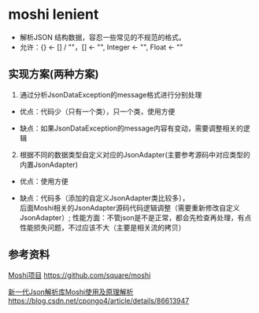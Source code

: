 # moshi lenient

 * 解析JSON 结构数据，容忍一些常见的不规范的格式。
 * 允许：{} <- [] / ""，[] <- "", Integer <- "", Float <- ""

## 实现方案(两种方案)

1. 通过分析JsonDataException的message格式进行分别处理

* 优点：代码少（只有一个类），只一个类，使用方便

* 缺点：如果JsonDataException的message内容有变动，需要调整相关的逻辑


2. 根据不同的数据类型自定义对应的JsonAdapter(主要参考源码中对应类型的内置JsonAdapter)

* 优点：使用方便

* 缺点：代码多（添加的自定义JsonAdapter类比较多），<br>后面Moshi相关的JsonAdapter源码代码逻辑调整（需要重新修改自定义JsonAdapter）;
性能方面：不管json是不是正常，都会先检查再处理，有点性能损失问题，不过应该不大（主要是相关流的拷贝）

## 参考资料

[Moshi项目]("https://github.com/square/moshi") https://github.com/square/moshi

[新一代Json解析库Moshi使用及原理解析]("https://blog.csdn.net/cpongo4/article/details/86613947") https://blog.csdn.net/cpongo4/article/details/86613947
